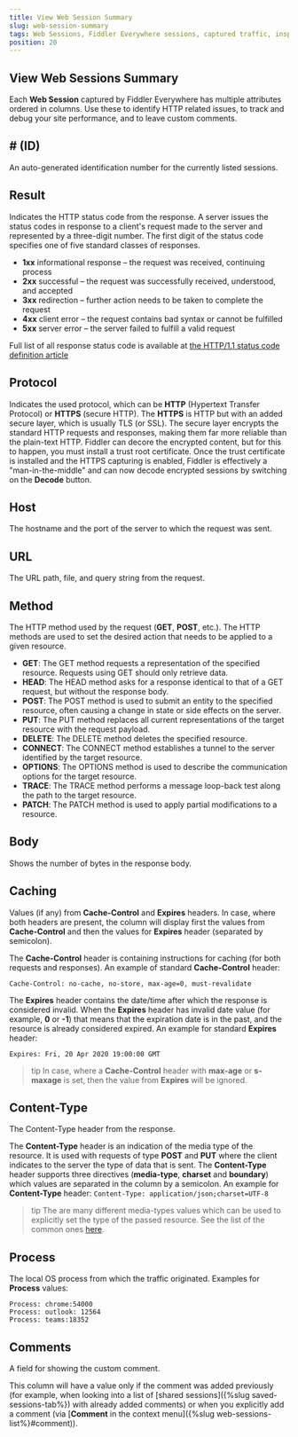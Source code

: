 ```yaml
---
title: View Web Session Summary
slug: web-session-summary
tags: Web Sessions, Fiddler Everywhere sessions, captured traffic, inspect web sessions
position: 20
---
```


## View Web Sessions Summary

Each __Web Session__ captured by Fiddler Everywhere has multiple attributes ordered in columns. Use these to identify HTTP related issues, to track and debug your site performance, and to leave custom comments.

## \# (ID) 

An auto-generated identification number for the currently listed sessions.

## Result

Indicates the HTTP status code from the response. A server issues the status codes in response to a client's request made to the server and represented by a three-digit number. The first digit of the status code specifies one of five standard classes of responses. 

- __1xx__ informational response – the request was received, continuing process
- __2xx__ successful – the request was successfully received, understood, and accepted
- __3xx__ redirection – further action needs to be taken to complete the request
- __4xx__ client error – the request contains bad syntax or cannot be fulfilled
- __5xx__ server error – the server failed to fulfill a valid request

Full list of all response status code is available at [the HTTP/1.1 status code definition article](https://www.w3.org/Protocols/rfc2616/rfc2616-sec10.html)

## Protocol

Indicates the used protocol, which can be __HTTP__ (Hypertext Transfer Protocol) or __HTTPS__ (secure HTTP). The __HTTPS__ is HTTP but with an added secure layer, which is usually TLS (or SSL). The secure layer encrypts the standard HTTP requests and responses, making them far more reliable than the plain-text HTTP. Fiddler can decore the encrypted content, but for this to happen, you must install a trust root certificate. Once the trust certificate is installed and the HTTPS capturing is enabled, Fiddler is effectively a "man-in-the-middle" and can now decode encrypted sessions by switching on the __Decode__ button.

## Host

The hostname and the port of the server to which the request was sent.

## URL

The URL path, file, and query string from the request.

## Method 

The HTTP method used by the request (__GET__, __POST__, etc.). The HTTP methods are used to set the desired action that needs to be applied to a given resource. 

- __GET__: The GET method requests a representation of the specified resource. Requests using GET should only retrieve data.
- __HEAD__: The HEAD method asks for a response identical to that of a GET request, but without the response body.
- __POST__: The POST method is used to submit an entity to the specified resource, often causing a change in state or side effects on the server.
- __PUT__: The PUT method replaces all current representations of the target resource with the request payload.
- __DELETE__: The DELETE method deletes the specified resource.
- __CONNECT__: The CONNECT method establishes a tunnel to the server identified by the target resource.
- __OPTIONS__: The OPTIONS method is used to describe the communication options for the target resource.
- __TRACE__: The TRACE method performs a message loop-back test along the path to the target resource.
- __PATCH__: The PATCH method is used to apply partial modifications to a resource.

## Body

Shows the number of bytes in the response body.

## Caching

Values (if any) from __Cache-Control__ and __Expires__  headers. In case, where both headers are present, the column will display first the values from __Cache-Control__ and then the values for __Expires__ header (separated by semicolon).

The __Cache-Control__ header is containing instructions for caching (for both requests and responses). 
An example of standard __Cache-Control__ header:
```
Cache-Control: no-cache, no-store, max-age=0, must-revalidate
```

The __Expires__ header contains the date/time after which the response is considered invalid. When the __Expires__ header has invalid date value (for example, __0__ or __-1__) that means that the expiration date is in the past, and the resource is already considered expired.
An example for standard __Expires__ header:
```
Expires: Fri, 20 Apr 2020 19:00:00 GMT
```

>tip In case, where a __Cache-Control__ header with __max-age__ or __s-maxage__ is set, then the value from __Expires__ will be ignored.


## Content-Type
The Content-Type header from the response.

The __Content-Type__ header is an indication of the media type of the resource. It is used with requests of type __POST__ and __PUT__ where the client indicates to the server the type of data that is sent. The __Content-Type__ header supports three directives (__media-type__, __charset__ and __boundary__) which values are separated in the column by a semicolon.
    An example for  __Content-Type__ header:
    ```
    Content-Type: application/json;charset=UTF-8
    ```

>tip The are many different media-types values which can be used to explicitly set the type of the passed resource. See the list of the common ones [here](https://developer.mozilla.org/en-US/docs/Web/HTTP/Basics_of_HTTP/MIME_types/Common_types).

## Process
The local OS process from which the traffic originated. Examples for  __Process__ values:
```
Process: chrome:54000
Process: outlook: 12564
Process: teams:18352
```

## Comments 
A field for showing the custom comment. 

This column will have a value only if the comment was added previously (for example, when looking into a list of [shared sessions]({%slug saved-sessions-tab%}) with already added comments) or when you explicitly add a comment (via [__Comment__ in the context menu]({%slug web-sessions-list%}#comment)).